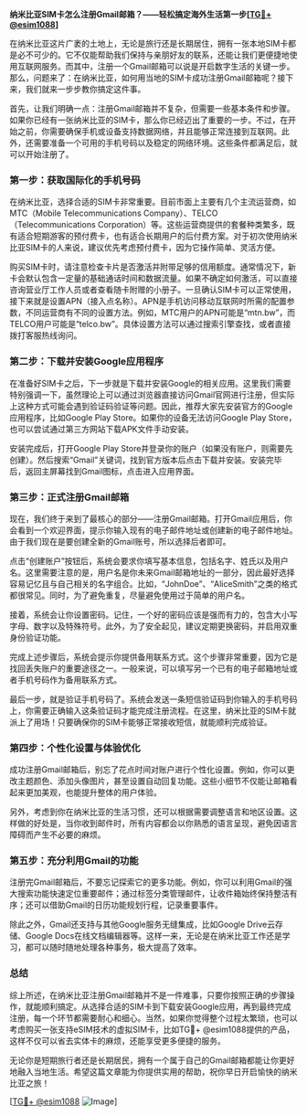**纳米比亚SIM卡怎么注册Gmail邮箱？——轻松搞定海外生活第一步[[TG💪+ @esim1088](https://t.me/s/esim1088)]**

在纳米比亚这片广袤的土地上，无论是旅行还是长期居住，拥有一张本地SIM卡都是必不可少的。它不仅能帮助我们保持与亲朋好友的联系，还能让我们更便捷地使用互联网服务。而其中，注册一个Gmail邮箱可以说是开启数字生活的关键一步。那么，问题来了：在纳米比亚，如何用当地的SIM卡成功注册Gmail邮箱呢？接下来，我们就来一步步教你搞定这件事。

首先，让我们明确一点：注册Gmail邮箱并不复杂，但需要一些基本条件和步骤。如果你已经有一张纳米比亚的SIM卡，那么你已经迈出了重要的一步。不过，在开始之前，你需要确保手机或设备支持数据网络，并且能够正常连接到互联网。此外，还需要准备一个可用的手机号码以及稳定的网络环境。这些条件都满足后，就可以开始注册了。

### **第一步：获取国际化的手机号码**

在纳米比亚，选择合适的SIM卡非常重要。目前市面上主要有几个主流运营商，如MTC（Mobile Telecommunications Company）、TELCO（Telecommunications Corporation）等。这些运营商提供的套餐种类繁多，既有适合短期游客的预付费卡，也有适合长期用户的后付费方案。对于初次使用纳米比亚SIM卡的人来说，建议优先考虑预付费卡，因为它操作简单、灵活方便。

购买SIM卡时，请注意检查卡片是否激活并附带足够的信用额度。通常情况下，新卡会默认包含一定量的基础通话时间和数据流量。如果不确定如何激活，可以直接咨询营业厅工作人员或者查看随卡附赠的小册子。一旦确认SIM卡可以正常使用，接下来就是设置APN（接入点名称）。APN是手机访问移动互联网时所需的配置参数，不同运营商有不同的设置方法。例如，MTC用户的APN可能是“mtn.bw”，而TELCO用户可能是“telco.bw”。具体设置方法可以通过搜索引擎查找，或者直接拨打客服热线询问。

### **第二步：下载并安装Google应用程序**

在准备好SIM卡之后，下一步就是下载并安装Google的相关应用。这里我们需要特别强调一下，虽然理论上可以通过浏览器直接访问Gmail官网进行注册，但实际上这种方式可能会遇到验证码验证等问题。因此，推荐大家先安装官方的Google应用程序，比如Google Play Store。如果你的设备无法访问Google Play Store，也可以尝试通过第三方网站下载APK文件手动安装。

安装完成后，打开Google Play Store并登录你的账户（如果没有账户，则需要先创建）。然后搜索“Gmail”关键词，找到官方版本后点击下载并安装。安装完毕后，返回主屏幕找到Gmail图标，点击进入应用界面。

### **第三步：正式注册Gmail邮箱**

现在，我们终于来到了最核心的部分——注册Gmail邮箱。打开Gmail应用后，你会看到一个欢迎界面，提示你输入现有的电子邮件地址或创建新的电子邮件地址。由于我们现在是要创建全新的Gmail账号，所以选择后者即可。

点击“创建账户”按钮后，系统会要求你填写基本信息，包括名字、姓氏以及用户名。这里需要注意的是，用户名是你未来Gmail邮箱地址的一部分，因此最好选择容易记忆且与自己相关的名字组合。比如，“JohnDoe”、“AliceSmith”之类的格式都很常见。同时，为了避免重复，尽量避免使用过于简单的用户名。

接着，系统会让你设置密码。记住，一个好的密码应该是强而有力的，包含大小写字母、数字以及特殊符号。此外，为了安全起见，建议定期更换密码，并启用双重身份验证功能。

完成上述步骤后，系统会提示你提供备用联系方式。这个步骤非常重要，因为它是找回丢失账户的重要途径之一。一般来说，可以填写另一个已有的电子邮箱地址或者手机号码作为备用联系方式。

最后一步，就是验证手机号码了。系统会发送一条短信验证码到你输入的手机号码上，你需要正确输入这条验证码才能完成注册流程。在这里，纳米比亚的SIM卡就派上了用场！只要确保你的SIM卡能够正常接收短信，就能顺利完成验证。

### **第四步：个性化设置与体验优化**

成功注册Gmail邮箱后，别忘了花点时间对账户进行个性化设置。例如，你可以更改主题颜色、添加头像图片，甚至设置自动回复功能。这些小细节不仅能让邮箱看起来更加美观，也能提升整体的用户体验。

另外，考虑到你在纳米比亚的生活习惯，还可以根据需要调整语言和地区设置。这样做的好处是，当你收到邮件时，所有内容都会以你熟悉的语言呈现，避免因语言障碍而产生不必要的麻烦。

### **第五步：充分利用Gmail的功能**

注册完Gmail邮箱后，不要忘记探索它的更多功能。例如，你可以利用Gmail的强大搜索功能快速定位重要邮件；通过标签分类管理邮件，让收件箱始终保持整洁有序；还可以借助Gmail的日历功能规划行程，记录重要事件。

除此之外，Gmail还支持与其他Google服务无缝集成，比如Google Drive云存储、Google Docs在线文档编辑器等。这样一来，无论是在纳米比亚工作还是学习，都可以随时随地处理各种事务，极大提高了效率。

### **总结**

综上所述，在纳米比亚注册Gmail邮箱并不是一件难事，只要你按照正确的步骤操作，就能顺利搞定。从选择合适的SIM卡到下载安装Google应用，再到最终完成注册，每一个环节都需要耐心和细心。当然，如果你觉得整个过程太繁琐，也可以考虑购买一张支持eSIM技术的虚拟SIM卡，比如TG💪+ @esim1088提供的产品，这样不仅可以省去实体卡的麻烦，还能享受更多便捷的服务。

无论你是短期旅行者还是长期居民，拥有一个属于自己的Gmail邮箱都能让你更好地融入当地生活。希望这篇文章能为你提供实用的帮助，祝你早日开启愉快的纳米比亚之旅！

[[TG💪+ @esim1088](https://t.me/s/esim1088) ![Image](https://i.postimg.cc/4NQfJmqS/Snipaste-2025-05-13-00-14-12.png)]
